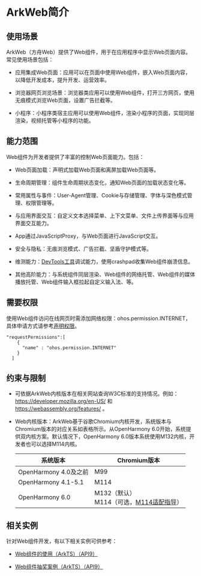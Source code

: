 # ArkWeb简介
<!--Kit: ArkWeb-->
<!--Subsystem: Web-->
<!--Owner: @yp99ustc; @aohui; @zourongchun-->
<!--Designer: @LongLie; @yaomingliu; @zhufenghao-->
<!--Tester: @ghiker-->
<!--Adviser: @HelloCrease-->

## 使用场景

ArkWeb（方舟Web）提供了Web组件，用于在应用程序中显示Web页面内容。常见使用场景包括：
- 应用集成Web页面：应用可以在页面中使用Web组件，嵌入Web页面内容，以降低开发成本，提升开发、运营效率。

- 浏览器网页浏览场景：浏览器类应用可以使用Web组件，打开三方网页，使用无痕模式浏览Web页面，设置广告拦截等。

- 小程序：小程序类宿主应用可以使用Web组件，渲染小程序的页面，实现同层渲染，视频托管等小程序的功能。

## 能力范围

Web组件为开发者提供了丰富的控制Web页面能力。包括：

- Web页面加载：声明式加载Web页面和离屏加载Web页面等。

- 生命周期管理：组件生命周期状态变化，通知Web页面的加载状态变化等。

- 常用属性与事件：User-Agent管理、Cookie与存储管理、字体与深色模式管理、权限管理等。

- 与应用界面交互：自定义文本选择菜单、上下文菜单、文件上传界面等与应用界面交互能力。

- App通过JavaScriptProxy，与Web页面进行JavaScript交互。

- 安全与隐私：无痕浏览模式、广告拦截、坚盾守护模式等。

- 维测能力：[DevTools工具](web-debugging-with-devtools.md)调试能力，使用crashpad收集Web组件崩溃信息。

- 其他高阶能力：与系统组件同层渲染、Web组件的网络托管、Web组件的媒体播放托管、Web组件输入框拉起自定义输入法、<!--RP1--><!--RP1End-->等。

## 需要权限

使用Web组件访问在线网页时需添加网络权限：ohos.permission.INTERNET，具体申请方式请参考[声明权限](../security/AccessToken/declare-permissions.md)。

  ```
  "requestPermissions":[
      {
        "name" : "ohos.permission.INTERNET"
      }
    ]
  ```

## 约束与限制

- 可依据ArkWeb内核版本在相关网站查询W3C标准的支持情况。例如：https://developer.mozilla.org/en-US/ 和 https://webassembly.org/features/ 。

- Web内核版本：ArkWeb基于谷歌Chromium内核开发，系统版本与Chromium版本的对应关系如表格所示。从OpenHarmony 6.0开始，系统提供双内核方案。默认情况下，OpenHarmony 6.0版本系统使用M132内核，开发者也可以选择M114内核。

  | 系统版本 | Chromium版本 |
  |  ---|---|
  | OpenHarmony 4.0及之前 | M99 |
  | OpenHarmony 4.1-5.1 | M114 |
  | OpenHarmony 6.0 | M132（默认）<br>M114（可选，[M114适配指导](https://gitcode.com/openharmony-tpc/chromium_src/blob/132_trunk/web/ReleaseNote/CompatibleWithLegacyWebEngine.md)） |

## 相关实例

针对Web组件开发，有以下相关实例可供参考：

- [Web组件的使用（ArkTS）（API9）](https://gitee.com/openharmony/codelabs/tree/master/ETSUI/WebCookie)

- [Web组件抽奖案例（ArkTS）（API9）](https://gitee.com/openharmony/codelabs/tree/master/ETSUI/WebComponent)
